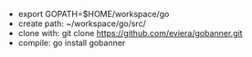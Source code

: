 - export GOPATH=$HOME/workspace/go
- create path: ~/workspace/go/src/ 
- clone with: git clone https://github.com/eviera/gobanner.git
- compile: go install gobanner
